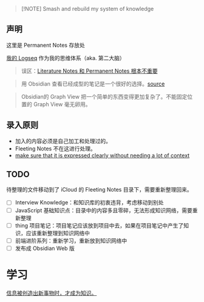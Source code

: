 
> [!NOTE] Smash and rebuild my system of knowledge


## 声明

这里是 Permanent Notes 存放处

[我的 Logseq](https://github.com/wuzhenquan/Fleeting-Notes) 作为我的思维体系（aka. 第二大脑）

> 误区：[Literature Notes 和 Permanent Notes 根本不重要](https://www.bilibili.com/video/BV1jY41117as?t=585.7)

> 用 Obsidian 查看已经成型的笔记是一个很好的选择。[source](https://www.yuque.com/deerain/gannbs/ffqk2e#comment-19250715) 

> Obsidian的 Graph View 把一个简单的东西变得更加复杂了。不能固定位置的 Graph View 毫无卵用。

## 录入原则

- 加入的内容必须是自己加工和处理过的。
- Fleeting Notes 不在这进行处理。
- [make sure that it is expressed clearly without needing a lot of context](https://youtu.be/GpV47rUYk8I?t=251)

## TODO

待整理的文件移动到了 iCloud 的 Fleeting Notes 目录下，需要重新整理回来。

- [ ] Interview Knowledge：和知识库的初衷违背，考虑移动到别处
- [ ] JavaScript 基础知识点：目录中的内容多且零碎，无法形成知识网络，需要重新整理
- [ ] thing 项目笔记：项目笔记应该放到项目中去，如果在项目笔记中产生了知识，应该重新整理到知识网络中
- [ ] 前端进阶系列：重新学习，重新放到知识网络中
- [ ] 发布成 Obsidian Web 版

# 学习

[信息被创造出新事物时，才成为知识。](https://www.bilibili.com/video/BV19y4y1Z7Qr?t=111.1) 